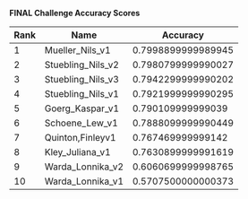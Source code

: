 **FINAL Challenge Accuracy Scores**



|Rank|Name|Accuracy|
|----|-----|---|
|1|Mueller_Nils_v1|0.7998899999989945|
|2|Stuebling_Nils_v2|0.7980799999990027|
|3|Stuebling_Nils_v3|0.7942299999990202|
|4|Stuebling_Nils_v1|0.7921999999990295|
|5|Goerg_Kaspar_v1|0.790109999999039|
|6|Schoene_Lew_v1|0.7888099999990449|
|7|Quinton,Finleyv1|0.767469999999142|
|8|Kley_Juliana_v1|0.7630899999991619|
|9|Warda_Lonnika_v2|0.6060699999998765|
|10|Warda_Lonnika_v1|0.5707500000000373|
